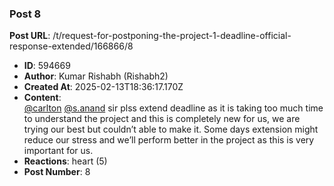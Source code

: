 ### Post 8
**Post URL**: /t/request-for-postponing-the-project-1-deadline-official-response-extended/166866/8
- **ID**: 594669
- **Author**: Kumar Rishabh  (Rishabh2)
- **Created At**: 2025-02-13T18:36:17.170Z
- **Content**:  
  <a class="mention" href="/u/carlton">@carlton</a> <a class="mention" href="/u/s.anand">@s.anand</a> sir plss extend deadline as it is taking too much time to understand the project and this is completely new for us, we are trying our best but couldn’t able to make it. Some days extension might reduce our stress and we’ll perform better in the project as this is very important for us.
- **Reactions**: heart (5)
- **Post Number**: 8

